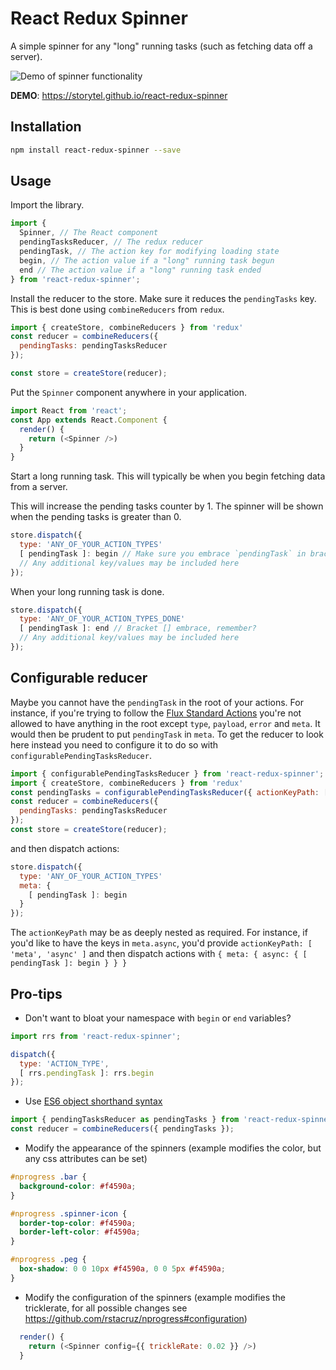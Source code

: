 # React Redux Spinner

A simple spinner for any "long" running tasks (such as fetching data off a server).

![Demo of spinner functionality](https://github.com/Storytel/react-redux-spinner/raw/master/rrs.gif)

**DEMO**:  https://storytel.github.io/react-redux-spinner

## Installation

```bash
npm install react-redux-spinner --save
```

## Usage

Import the library.
```javascript
import {
  Spinner, // The React component
  pendingTasksReducer, // The redux reducer
  pendingTask, // The action key for modifying loading state
  begin, // The action value if a "long" running task begun
  end // The action value if a "long" running task ended
} from 'react-redux-spinner';
```

Install the reducer to the store. Make sure it reduces the `pendingTasks` key.
This is best done using `combineReducers` from `redux`.

```javascript
import { createStore, combineReducers } from 'redux'
const reducer = combineReducers({
  pendingTasks: pendingTasksReducer
});

const store = createStore(reducer);
```

Put the `Spinner` component anywhere in your application.

```javascript
import React from 'react';
const App extends React.Component {
  render() {
    return (<Spinner />)
  }
}
```

Start a long running task. This will typically be when you begin fetching data
from a server.

This will increase the pending tasks counter by 1.
The spinner will be shown when the pending tasks is greater than 0.
```javascript
store.dispatch({
  type: 'ANY_OF_YOUR_ACTION_TYPES'
  [ pendingTask ]: begin // Make sure you embrace `pendingTask` in brackets [] to evaluate it
  // Any additional key/values may be included here
});
```

When your long running task is done.
```javascript
store.dispatch({
  type: 'ANY_OF_YOUR_ACTION_TYPES_DONE'
  [ pendingTask ]: end // Bracket [] embrace, remember?
  // Any additional key/values may be included here
});
```

## Configurable reducer

Maybe you cannot have the `pendingTask` in the root of your actions.
For instance, if you're trying to follow the [Flux Standard Actions](https://github.com/acdlite/flux-standard-action#actions)
you're not allowed to have anything in the root except `type`, `payload`, `error` and `meta`.
It would then be prudent to put `pendingTask` in `meta`.
To get the reducer to look here instead you need to configure it to do so with `configurablePendingTasksReducer`.

```javascript
import { configurablePendingTasksReducer } from 'react-redux-spinner';
import { createStore, combineReducers } from 'redux'
const pendingTasks = configurablePendingTasksReducer({ actionKeyPath: [ 'meta' ] });
const reducer = combineReducers({
  pendingTasks: pendingTasksReducer
});
const store = createStore(reducer);
```

and then dispatch actions:

```javascript
store.dispatch({
  type: 'ANY_OF_YOUR_ACTION_TYPES'
  meta: {
    [ pendingTask ]: begin
  }
});
```

The `actionKeyPath` may be as deeply nested as required.
For instance, if you'd like to have the keys in `meta.async`, you'd provide `actionKeyPath: [ 'meta', 'async' ]`
and then dispatch actions with `{ meta: { async: { [ pendingTask ]: begin } } }`

## Pro-tips

  * Don't want to bloat your namespace with `begin` or `end` variables?

```javascript
import rrs from 'react-redux-spinner';

dispatch({
  type: 'ACTION_TYPE',
  [ rrs.pendingTask ]: rrs.begin
});
```

  * Use [ES6 object shorthand syntax](https://developer.mozilla.org/en-US/docs/Web/JavaScript/Reference/Operators/Object_initializer)

```javascript
import { pendingTasksReducer as pendingTasks } from 'react-redux-spinner';
const reducer = combineReducers({ pendingTasks });
```

  * Modify the appearance of the spinners (example modifies the color, but any css attributes can be set)

```css
#nprogress .bar {
  background-color: #f4590a;
}

#nprogress .spinner-icon {
  border-top-color: #f4590a;
  border-left-color: #f4590a;
}

#nprogress .peg {
  box-shadow: 0 0 10px #f4590a, 0 0 5px #f4590a;
}
```

  * Modify the configuration of the spinners (example modifies the tricklerate, for all possible changes see https://github.com/rstacruz/nprogress#configuration)

```javascript
  render() {
    return (<Spinner config={{ trickleRate: 0.02 }} />)
  }
```


